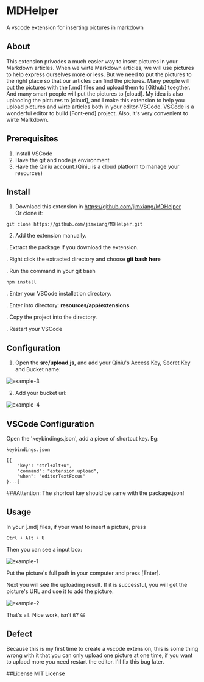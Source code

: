 # MDHelper
A vscode  extension for inserting pictures in markdown
## About
This extension privodes a much easier way to insert pictures in your Markdown articles.
When we wirte Markdown articles, we will use pictures to help express ourselves more or less.
But we need to put the pictures to the right place so that our articles can find the pictures.
Many people will put the pictures with the [.md] files and upload them to [Github] toegther.
And many smart people will put the pictures to [cloud]. My idea is also uplaoding the pictures
to [cloud], and I make this extension to help you upload pictures and wirte articles both in your editor-VSCode.
VSCode is a wonderful editor to build [Font-end] project. Also, it's very convenient to wirte Markdown.
## Prerequisites
 1. Install VSCode   
 2. Have the git and node.js environment
 3. Have the Qiniu account.(Qiniu is a cloud platform to manage your resources)
  
## Install
 1. Downlaod this extension in <a>https://github.com/jimxiang/MDHelper</a>   
 Or clone it:
 ```
 git clone https://github.com/jimxiang/MDHelper.git
 ```    
 2. Add the extension manually.   
 
  . Extract the package if you download the extension.   
  
  . Right click the extracted directory and choose <b>git bash here</b>  
   
  . Run the command in your git bash
  ```
  npm install
  ```
  . Enter your VSCode installation directory.   
  
  . Enter into directory: <b>resources/app/extensions</b>   
  
  . Copy the project into the directory.   
  
  . Restart your VSCode   

## Configuration
 1. Open the <b>src/upload.js</b>, and add your Qiniu's Access Key, Secret Key and Bucket name:

 ![example-3](http://o7bp9e1ec.bkt.clouddn.com/1463891004008)

 2. Add your bucket url: 

 ![example-4](http://o7bp9e1ec.bkt.clouddn.com/1463891071614)
 
## VSCode Configuration
Open the 'keybindings.json', add a piece of shortcut key. Eg: 

```
keybindings.json

[{
    "key": "ctrl+alt+u",
    "command": "extension.upload",
    "when": "editorTextFocus"
}...]
```
###Attention: The shortcut key should be same with the package.json! 

## Usage
In your [.md] files, if your want to insert a picture, press
```
Ctrl + Alt + U
```
Then you can see a input box:

![example-1](http://o7bp9e1ec.bkt.clouddn.com/1463890106303)

Put the picture's full path in your computer and press [Enter].   

Next you will see the uploading result. If it is successful, you will get the picture's URL and use it to add the picture.

![example-2](http://o7bp9e1ec.bkt.clouddn.com/1463890443176)

That's all. Nice work, isn't it? :smiley:

## Defect
Because this is my first time to create a vscode extension, this is some thing wrong with it that you can only upload one picture at one time, if you want to uplaod more you need restart the editor. I'll fix this bug later.

##License
MIT License
